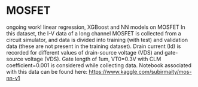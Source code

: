 # MOSFET
ongoing work! linear regression, XGBoost and NN models on MOSFET
In this dataset, the I-V data of a long channel MOSFET is collected from a circuit simulator, 
and data is divided into training (with test) and validation data (these are not present in the training dataset).
Drain current (Id) is recorded for different values of drain-source voltage (VDS) and gate-source voltage (VDS).
Gate length of 1um, VT0=0.3V with CLM coefficient=0.001 is considered while collecting data.
Notebook associated with this data can be found here: https://www.kaggle.com/subirmaity/mos-nn-v1
